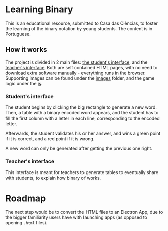 # Learning Binary
This is an educational resource, submitted to Casa das Ciências, to foster the learning of the binary notation by young students. The content is in Portuguese.

## How it works
The project is divided in 2 main files: [the student's interface](binario_estudante.html), and the [teacher's interface](binario_professor.html). Both are self contained HTML pages, with no need to download extra software manually - everything runs in the browser.
Supporting images can be found under the [images](images/) folder, and the game logic under the [js](js/).

### Student's interface

The student begins by clicking the big rectangle to generate a new word. Then, a table with a binary encoded word appears, and the student has to fill the first column with a letter in each line, corresponding to the encoded letter.

Afterwards, the student validates his or her answer, and wins a green point if it is correct, and a red point if it is wrong.

A new word can only be generated after getting the previous one right.

### Teacher's interface

This interface is meant for teachers to generate tables to eventually share with students, to explain how binary of works.


# Roadmap
The next step would be to convert the HTML files to an Electron App, due to the bigger familiarity users have with launching apps (as opposed to opening `.html` files).
